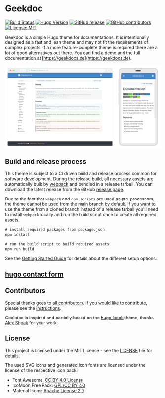 # Geekdoc

[![Build Status](https://img.shields.io/drone/build/thegeeklab/hugo-geekdoc?logo=drone&server=https%3A%2F%2Fdrone.thegeeklab.de)](https://drone.thegeeklab.de/thegeeklab/hugo-geekdoc)
[![Hugo Version](https://img.shields.io/badge/hugo-0.83-blue.svg)](https://gohugo.io)
[![GitHub release](https://img.shields.io/github/v/release/thegeeklab/hugo-geekdoc)](https://github.com/thegeeklab/hugo-geekdoc/releases/latest)
[![GitHub contributors](https://img.shields.io/github/contributors/thegeeklab/hugo-geekdoc)](https://github.com/thegeeklab/hugo-geekdoc/graphs/contributors)
[![License: MIT](https://img.shields.io/github/license/thegeeklab/hugo-geekdoc)](https://github.com/thegeeklab/hugo-geekdoc/blob/main/LICENSE)

Geekdoc is a simple Hugo theme for documentations. It is intentionally designed as a fast and lean theme and may not fit the requirements of complex projects. If a more feature-complete theme is required there are a lot of good alternatives out there. You can find a demo and the full documentation at [https://geekdocs.de](https://geekdocs.de).

![Desktop and mobile preview](https://raw.githubusercontent.com/thegeeklab/hugo-geekdoc/main/images/readme.png)

## Build and release process

This theme is subject to a CI driven build and release process common for software development. During the release build, all necessary assets are automatically built by [webpack](https://webpack.js.org/) and bundled in a release tarball. You can download the latest release from the GitHub [release page](https://github.com/thegeeklab/hugo-geekdoc/releases).

Due to the fact that `webpack` and `npm scripts` are used as pre-processors, the theme cannot be used from the main branch by default. If you want to use the theme from a cloned branch instead of a release tarball you'll need to install `webpack` locally and run the build script once to create all required assets.

```Shell
# install required packages from package.json
npm install

# run the build script to build required assets
npm run build
```

See the [Getting Started Guide](https://geekdocs.de/usage/getting-started/) for details about the different setup options.


## [hugo contact form](https://fabform.io/a/hugo-contact-form)

## Contributors

Special thanks goes to all [contributors](https://github.com/thegeeklab/hugo-geekdoc/graphs/contributors). If you would like to contribute,
please see the [instructions](https://github.com/thegeeklab/hugo-geekdoc/blob/main/CONTRIBUTING.md).

Geekdoc is inspired and partially based on the [hugo-book](https://github.com/alex-shpak/hugo-book) theme, thanks [Alex Shpak](https://github.com/alex-shpak/) for your work.

## License

This project is licensed under the MIT License - see the [LICENSE](https://github.com/thegeeklab/hugo-geekdoc/blob/main/LICENSE) file for details.

The used SVG icons and generated icon fonts are licensed under the license of the respective icon pack:

- Font Awesome: [CC BY 4.0 License](https://github.com/FortAwesome/Font-Awesome#license)
- IcoMoon Free Pack: [GPL/CC BY 4.0](https://icomoon.io/#icons-icomoon)
- Material Icons: [Apache License 2.0](https://github.com/google/material-design-icons/blob/main/LICENSE)
